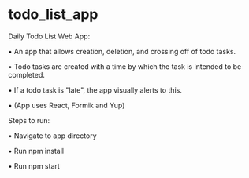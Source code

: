 # todo_list_app

Daily Todo List Web App:

• An app that allows creation, deletion, and crossing off of todo tasks.

• Todo tasks are created with a time by which the task is intended to be completed.

• If a todo task is "late", the app visually alerts to this.

• (App uses React, Formik and Yup)


Steps to run:

• Navigate to app directory

• Run npm install

• Run npm start


